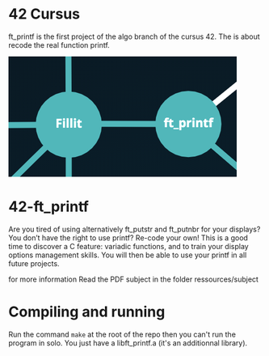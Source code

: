 # 42 Cursus

ft_printf is the first project of the algo branch of the cursus 42. The is about recode the real function printf.

![Screenshot](ressources/img/ft_printf_cursus.png)

# 42-ft_printf

Are you tired of using alternatively ft_putstr and ft_putnbr for your displays? You don’t have the right to use printf? Re-code your own! This is a good time to discover a C feature: variadic functions, and to train your display options management skills. You will then be able to use your printf in all future projects.

for more information Read the PDF subject in the folder ressources/subject

# Compiling and running
Run the command `make` at the root of the repo then you can't run the program in solo.
You just have a libft_printf.a (it's an additionnal library).

